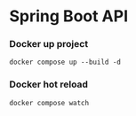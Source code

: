 # Spring Boot API

### Docker up project
``` 
docker compose up --build -d
```

### Docker hot reload
```
docker compose watch
```
